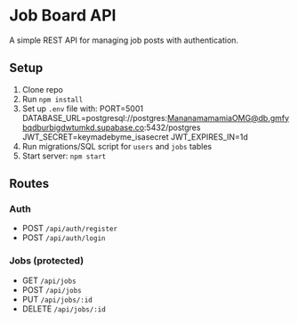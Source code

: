 # Job Board API

A simple REST API for managing job posts with authentication.

## Setup
1. Clone repo
2. Run `npm install`
3. Set up `.env` file with:
PORT=5001
DATABASE_URL=postgresql://postgres:MananamamamiaOMG@db.gmfybqdburbigdwtumkd.supabase.co:5432/postgres
JWT_SECRET=keymadebyme_isasecret
JWT_EXPIRES_IN=1d
4. Run migrations/SQL script for `users` and `jobs` tables
5. Start server: `npm start`

## Routes
### Auth
- POST `/api/auth/register`
- POST `/api/auth/login`

### Jobs (protected)
- GET `/api/jobs`
- POST `/api/jobs`
- PUT `/api/jobs/:id`
- DELETE `/api/jobs/:id`